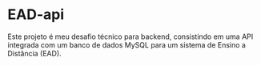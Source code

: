 # EAD-api

Este projeto é meu desafio técnico para backend, consistindo em uma API integrada com um banco de dados MySQL para um sistema de Ensino a Distância (EAD).
